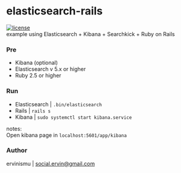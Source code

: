 # elasticsearch-rails
[![license](https://img.shields.io/github/license/mashape/apistatus.svg)]()</br>
example using Elasticsearch + Kibana + Searchkick + Ruby on Rails

### Pre
*	Kibana (optional)
* Elasticsearch v 5.x or higher
*	Ruby 2.5 or higher

### Run
*	Elasticsearch | `.bin/elasticsearch`
*	Rails	|	`rails s`
* Kibana	|	`sudo systemctl start kibana.service`

notes: </br>
Open kibana page in `localhost:5601/app/kibana`

### Author
ervinismu | social.ervin@gmail.com
